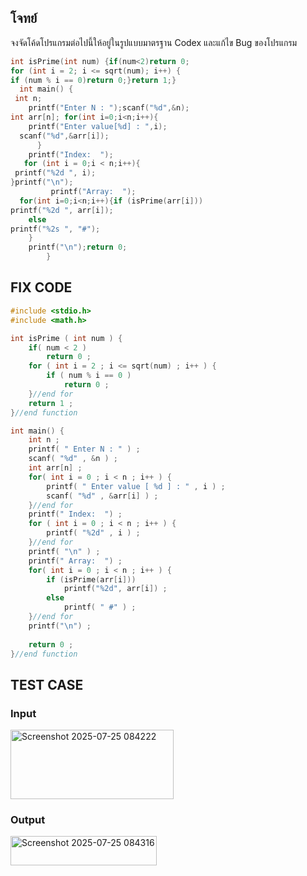## โจทย์
จงจัดโค้ดโปรแกรมต่อไปนี้ให้อยู่ในรูปแบบมาตรฐาน Codex และแก้ไข Bug ของโปรแกรม

```c++
int isPrime(int num) {if(num<2)return 0;
for (int i = 2; i <= sqrt(num); i++) {
if (num % i == 0)return 0;}return 1;}
  int main() {
 int n;
    printf("Enter N : ");scanf("%d",&n);
int arr[n]; for(int i=0;i<n;i++){
    printf("Enter value[%d] : ",i);
  scanf("%d",&arr[i]);
      }
    printf("Index:  ");
   for (int i = 0;i < n;i++){
 printf("%2d ", i);
}printf("\n");
         printf("Array:  ");
  for(int i=0;i<n;i++){if (isPrime(arr[i]))
printf("%2d ", arr[i]); 
    else
printf("%2s ", "#"); 
    }
    printf("\n");return 0;
        }
```
## FIX CODE
```c++
#include <stdio.h>
#include <math.h>

int isPrime ( int num ) { 
    if( num < 2 )
        return 0 ;
    for ( int i = 2 ; i <= sqrt(num) ; i++ ) {
        if ( num % i == 0 )
            return 0 ;
    }//end for
    return 1 ; 
}//end function

int main() {
    int n ; 
    printf( " Enter N : " ) ;
    scanf( "%d" , &n ) ; 
    int arr[n] ; 
    for( int i = 0 ; i < n ; i++ ) {
        printf( " Enter value [ %d ] : " , i ) ; 
        scanf( "%d" , &arr[i] ) ; 
    }//end for
    printf(" Index:  ") ;
    for ( int i = 0 ; i < n ; i++ ) {
        printf( "%2d" , i ) ; 
    }//end for
    printf( "\n" ) ;
    printf(" Array:  ") ;
    for( int i = 0 ; i < n ; i++ ) {
        if (isPrime(arr[i]))
            printf("%2d", arr[i]) ; 
        else
            printf( " #" ) ; 
    }//end for
    printf("\n") ;
    
    return 0 ;
}//end function
```
## TEST CASE
### Input
<img width="261" height="111" alt="Screenshot 2025-07-25 084222" src="https://github.com/user-attachments/assets/8cbcce49-a48f-4168-a629-d2a15771e079" />

### Output
<img width="234" height="47" alt="Screenshot 2025-07-25 084316" src="https://github.com/user-attachments/assets/4cbf1e79-d230-48a4-aad7-fd3cb50a0375" />
